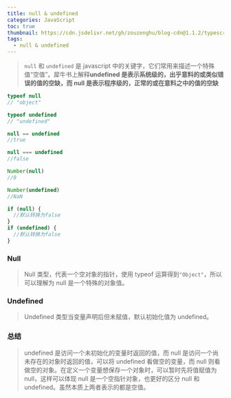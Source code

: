 ```yaml
---
title: null & undefined
categories: JavaScript
toc: true
thumbnail: https://cdn.jsdelivr.net/gh/zouzenghu/blog-cdn@1.1.2/typescript/image/foreground_bluprint.svg
tags:
  - null & undefined
---
```


> `null` 和 `undefined` 是 javascript 中的关键字，它们常用来描述一个特殊值“空值”。犀牛书上解释**undefined 是表示系统级的，出乎意料的或类似错误的值的空缺，而 null 是表示程序级的，正常的或在意料之中的值的空缺**

<!--more-->

```javascript
typeof null
// "object"

typeof undefined
// "undefined"

null == undefined
//true

null === undefined
//false

Number(null)
//0

Number(undefined)
//NaN

if (null) {
  //默认转换为false
}
if (undefined) {
  //默认转换为false
}
```

### Null

> Null 类型，代表一个空对象的指针，使用 typeof 运算得到`"Object"`，所以可以理解为 null 是一个特殊的对象值。

### Undefined

> Undefined 类型当变量声明后但未赋值，默认初始化值为 undefined。

### 总结

> undefined 是访问一个未初始化的变量时返回的值，而 null 是访问一个尚未存在的对象时返回的值，可以将 undefined 看做空的变量，而 null 则看做空的对象。在定义一个变量想保存一个对象时，可以暂时先将值赋值为 null，这样可以体现 null 是一个空指针对象，也更好的区分 null 和 undefined。虽然本质上两者表示的都是空值。
